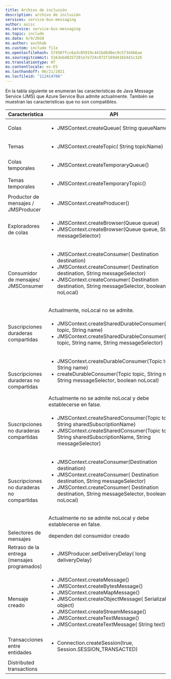 ```yaml
---
title: Archivo de inclusión
description: archivo de inclusión
services: service-bus-messaging
author: axisc
ms.service: service-bus-messaging
ms.topic: include
ms.date: 6/9/2020
ms.author: aschhab
ms.custom: include file
ms.openlocfilehash: 574507fcc6a3c05919c441bd6d0ec9c573d4b6ae
ms.sourcegitcommit: 5163ebd8257281e7e724c072f169d4165441c326
ms.translationtype: HT
ms.contentlocale: es-ES
ms.lasthandoff: 06/21/2021
ms.locfileid: "112414706"
---
```

En la tabla siguiente se enumeran las características de Java Message Service (JMS) que Azure Service Bus admite actualmente. También se muestran las características que no son compatibles.


| Característica | API |Estado |
|---|---|---|
| Colas   | <ul> <li> JMSContext.createQueue( String queueName) </li> </ul>| **Compatible** |
| Temas   | <ul> <li> JMSContext.createTopic( String topicName) </li> </ul>| **Compatible** |
| Colas temporales |<ul> <li> JMSContext.createTemporaryQueue() </li> </ul>| **Compatible** |
| Temas temporales |<ul> <li> JMSContext.createTemporaryTopic() </li> </ul>| **Compatible** |
| Productor de mensajes /<br/> JMSProducer |<ul> <li> JMSContext.createProducer() </li> </ul>| **Compatible** |
| Exploradores de colas |<ul> <li> JMSContext.createBrowser(Queue queue) </li> <li> JMSContext.createBrowser(Queue queue, String messageSelector) </li> </ul> | **Compatible** |
| Consumidor de mensajes/ <br/> JMSConsumer | <ul> <li> JMSContext.createConsumer( Destination destination) </li> <li> JMSContext.createConsumer( Destination destination, String messageSelector) </li> <li> JMSContext.createConsumer( Destination destination, String messageSelector, boolean noLocal)</li> </ul>  <br/> Actualmente, noLocal no se admite. | **Compatible** |
| Suscripciones duraderas compartidas | <ul> <li> JMSContext.createSharedDurableConsumer(Topic topic, String name) </li> <li> JMSContext.createSharedDurableConsumer(Topic topic, String name, String messageSelector) </li> </ul>| **Compatible**|
| Suscripciones duraderas no compartidas | <ul> <li> JMSContext.createDurableConsumer(Topic topic, String name) </li> <li> createDurableConsumer(Topic topic, String name, String messageSelector, boolean noLocal) </li> </ul> <br/> Actualmente no se admite noLocal y debe establecerse en false. | **Compatible** |
| Suscripciones no duraderas compartidas |<ul> <li> JMSContext.createSharedConsumer(Topic topic, String sharedSubscriptionName) </li> <li> JMSContext.createSharedConsumer(Topic topic, String sharedSubscriptionName, String messageSelector) </li> </ul> | **Compatible** |
| Suscripciones no duraderas no compartidas |<ul> <li> JMSContext.createConsumer(Destination destination) </li> <li> JMSContext.createConsumer( Destination destination, String messageSelector) </li> <li> JMSContext.createConsumer( Destination destination, String messageSelector, boolean noLocal) </li> </ul> <br/> Actualmente no se admite noLocal y debe establecerse en false. | **Compatible** |
| Selectores de mensajes | dependen del consumidor creado | **Compatible** |
| Retraso de la entrega (mensajes programados) | <ul> <li> JMSProducer.setDeliveryDelay( long deliveryDelay) </li> </ul>|**Compatible**|
| Mensaje creado |<ul> <li> JMSContext.createMessage() </li> <li> JMSContext.createBytesMessage() </li> <li> JMSContext.createMapMessage() </li> <li> JMSContext.createObjectMessage( Serializable object) </li> <li> JMSContext.createStreamMessage() </li> <li> JMSContext.createTextMessage() </li> <li> JMSContext.createTextMessage( String text) </li> </ul>| **Compatible** |
| Transacciones entre entidades |<ul> <li> Connection.createSession(true, Session.SESSION_TRANSACTED) </li> </ul> | **Compatible** |
| Distributed transactions || No compatibles |
